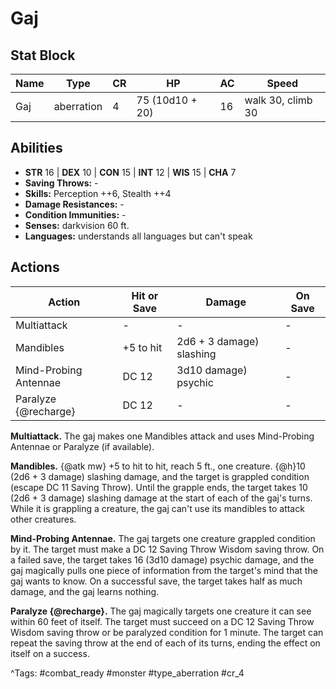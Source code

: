 # Gaj

## Stat Block

| Name | Type | CR | HP | AC | Speed |
|------|------|----|----|----|-------|
| Gaj | aberration | 4 | 75 (10d10 + 20) | 16 | walk 30, climb 30 |

## Abilities

- **STR** 16 | **DEX** 10 | **CON** 15 | **INT** 12 | **WIS** 15 | **CHA** 7
- **Saving Throws:** -  
- **Skills:** Perception ++6, Stealth ++4  
- **Damage Resistances:** -  
- **Condition Immunities:** -  
- **Senses:** darkvision 60 ft.  
- **Languages:** understands all languages but can't speak


## Actions

| Action | Hit or Save | Damage | On Save |
|--------|--------------|--------|----------|
| Multiattack | - | - | - |
| Mandibles | +5 to hit | 2d6 + 3 damage) slashing | - |
| Mind-Probing Antennae | DC 12 | 3d10 damage) psychic | - |
| Paralyze {@recharge} | DC 12 | - | - |

**Multiattack.** The gaj makes one Mandibles attack and uses Mind-Probing Antennae or Paralyze (if available).

**Mandibles.** {@atk mw} +5 to hit to hit, reach 5 ft., one creature. {@h}10 (2d6 + 3 damage) slashing damage, and the target is grappled condition (escape DC 11 Saving Throw). Until the grapple ends, the target takes 10 (2d6 + 3 damage) slashing damage at the start of each of the gaj's turns. While it is grappling a creature, the gaj can't use its mandibles to attack other creatures.

**Mind-Probing Antennae.** The gaj targets one creature grappled condition by it. The target must make a DC 12 Saving Throw Wisdom saving throw. On a failed save, the target takes 16 (3d10 damage) psychic damage, and the gaj magically pulls one piece of information from the target's mind that the gaj wants to know. On a successful save, the target takes half as much damage, and the gaj learns nothing.

**Paralyze {@recharge}.** The gaj magically targets one creature it can see within 60 feet of itself. The target must succeed on a DC 12 Saving Throw Wisdom saving throw or be paralyzed condition for 1 minute. The target can repeat the saving throw at the end of each of its turns, ending the effect on itself on a success.


^Tags: #combat_ready #monster #type_aberration #cr_4